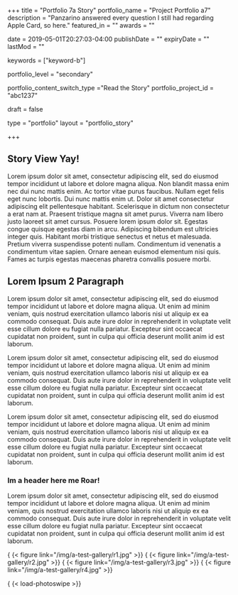 +++
title = "Portfolio 7a Story"
portfolio_name = "Project Portfolio a7"
description = "Panzarino answered every question I still had regarding Apple Card, so here."
featured_in = ""
awards = ""

date = 2019-05-01T20:27:03-04:00
publishDate = ""
expiryDate = ""
lastMod = ""

keywords = ["keyword-b"]

portfolio_level = "secondary"

portfolio_content_switch_type ="Read the Story"
portfolio_project_id = "abc1237"

draft = false

type = "portfolio"
layout = "portfolio_story"

+++
## Story View Yay!

Lorem ipsum dolor sit amet, consectetur adipiscing elit, sed do eiusmod tempor incididunt ut labore et dolore magna aliqua. Non blandit massa enim nec dui nunc mattis enim. Ac tortor vitae purus faucibus. Nullam eget felis eget nunc lobortis. Dui nunc mattis enim ut. Dolor sit amet consectetur adipiscing elit pellentesque habitant. Scelerisque in dictum non consectetur a erat nam at. Praesent tristique magna sit amet purus. Viverra nam libero justo laoreet sit amet cursus. Posuere lorem ipsum dolor sit. Egestas congue quisque egestas diam in arcu. Adipiscing bibendum est ultricies integer quis. Habitant morbi tristique senectus et netus et malesuada. Pretium viverra suspendisse potenti nullam. Condimentum id venenatis a condimentum vitae sapien. Ornare aenean euismod elementum nisi quis. Fames ac turpis egestas maecenas pharetra convallis posuere morbi.


## Lorem Ipsum 2 Paragraph
Lorem ipsum dolor sit amet, consectetur adipiscing elit, sed do eiusmod tempor incididunt ut labore et dolore magna aliqua. Ut enim ad minim veniam, quis nostrud exercitation ullamco laboris nisi ut aliquip ex ea commodo consequat. Duis aute irure dolor in reprehenderit in voluptate velit esse cillum dolore eu fugiat nulla pariatur. Excepteur sint occaecat cupidatat non proident, sunt in culpa qui officia deserunt mollit anim id est laborum.       

Lorem ipsum dolor sit amet, consectetur adipiscing elit, sed do eiusmod tempor incididunt ut labore et dolore magna aliqua. Ut enim ad minim veniam, quis nostrud exercitation ullamco laboris nisi ut aliquip ex ea commodo consequat. Duis aute irure dolor in reprehenderit in voluptate velit esse cillum dolore eu fugiat nulla pariatur. Excepteur sint occaecat cupidatat non proident, sunt in culpa qui officia deserunt mollit anim id est laborum.

Lorem ipsum dolor sit amet, consectetur adipiscing elit, sed do eiusmod tempor incididunt ut labore et dolore magna aliqua. Ut enim ad minim veniam, quis nostrud exercitation ullamco laboris nisi ut aliquip ex ea commodo consequat. Duis aute irure dolor in reprehenderit in voluptate velit esse cillum dolore eu fugiat nulla pariatur. Excepteur sint occaecat cupidatat non proident, sunt in culpa qui officia deserunt mollit anim id est laborum.  


### Im a header here me Roar!
Lorem ipsum dolor sit amet, consectetur adipiscing elit, sed do eiusmod tempor incididunt ut labore et dolore magna aliqua. Ut enim ad minim veniam, quis nostrud exercitation ullamco laboris nisi ut aliquip ex ea commodo consequat. Duis aute irure dolor in reprehenderit in voluptate velit esse cillum dolore eu fugiat nulla pariatur. Excepteur sint occaecat cupidatat non proident, sunt in culpa qui officia deserunt mollit anim id est laborum.

{ {< figure link="/img/a-test-gallery/r1.jpg" >}}
{ {< figure link="/img/a-test-gallery/r2.jpg" >}}
{ {< figure link="/img/a-test-gallery/r3.jpg" >}}
{ {< figure link="/img/a-test-gallery/r4.jpg" >}}

{ {< load-photoswipe >}}
